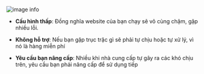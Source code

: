 ![image info](https://firebasestorage.googleapis.com/v0/b/dev-web-app-551e1.appspot.com/o/img%2Fdomain-lab08%2Fpasted2.png?alt=media&token=ffed7489-e998-458b-9e6b-b1557e39f32a)
&nbsp;

- **Cấu hình thấp**: Đồng nghĩa website của bạn chạy sẽ vô cùng chậm, gặp nhiều lỗi.

- **Không hỗ trợ**: Nếu bạn gặp trục trặc gì sẽ phải tự chịu hoặc tự xử lý, vì nó là hàng miễn phí

- **Yêu cầu bạn nâng cấp**: Nhiều khi nhà cung cấp tự gây ra các khó chịu trên, yêu cầu bạn phải nâng cấp để sử dụng tiếp
